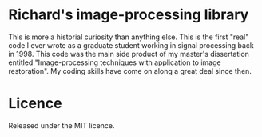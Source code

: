 # Richard's image-processing library

This is more a historial curiosity than anything else. This is the first "real"
code I ever wrote as a graduate student working in signal processing back in
1998. This code was the main side product of my master's dissertation entitled
"Image-processing techniques with application to image restoration". My coding
skills have come on along a great deal since then.

# Licence

Released under the MIT licence.

